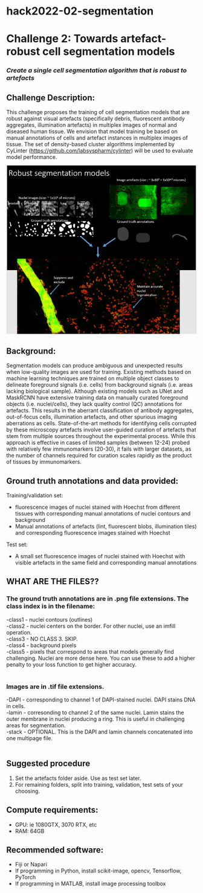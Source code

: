 # hack2022-02-segmentation
# Challenge 2: Towards artefact-robust cell segmentation models

### *Create a single cell segmentation algorithm that is robust to artefacts*

## Challenge Description: 
This challenge proposes the training of cell segmentation models that are robust against visual artefacts (specifically debris, fluorescent antibody aggregates, illumination artefacts) in multiplex images of normal and diseased human tissue. We envision that model training be based on manual annotations of cells and artefact instances in multiplex images of tissue. The set of density-based cluster algorithms implemented by CyLinter (https://github.com/labsyspharm/cylinter) will be used to evaluate model performance.

![](https://github.com/IAWG-CSBC-PSON/hack2022-02-segmentation/blob/main/robustsegmentationmodels.jpg)

## Background:
Segmentation models can produce ambiguous and unexpected results when low-quality images are used for training. Existing methods based on machine learning techniques are trained on multiple object classes to delineate foreground signals (i.e. cells) from background signals (i.e. areas lacking biological sample). Although existing models such as UNet and MaskRCNN have extensive training data on manually curated foreground objects (i.e. nuclei/cells), they lack quality control (QC) annotations for artefacts. This results in the aberrant classification of  antibody aggregates, out-of-focus cells, illumination artefacts, and other spurious imaging aberrations as cells. State-of-the-art methods for identifying cells corrupted by these microscopy artefacts involve user-guided curation of artefacts that stem from multiple sources throughout the experimental process. While this approach is effective in cases of limited samples (between 12-24) probed with relatively few immunomarkers (20-30), it fails with larger datasets, as the number of channels required for curation scales rapidly as the product of tissues by immunomarkers.


## Ground truth annotations and data provided: 
Training/validation set: <br>
- fluorescence images of nuclei stained with Hoechst from different tissues with corresponding manual annotations of nuclei contours and background
- Manual annotations of artefacts (lint, fluorescent blobs, illumination tiles) and corresponding fluorescence images stained with Hoechst <br>

Test set: <br>
* A small set fluorescence images of nuclei stained with Hoechst with visible artefacts in the same field and corresponding manual annotations


## WHAT ARE THE FILES?? <br>
### The ground truth annotations are in .png file extensions. The class index is in the filename: <br>
-class1 - nuclei contours (outlines) <br>
-class2 - nuclei centers on the border. For other nuclei, use an imfill operation. <br>
-class3 - NO CLASS 3. SKIP. <br>
-class4 - background pixels <br>
-class5 - pixels that correspond to areas that models generally find challenging. Nuclei are more dense here. You can use these to add a higher penalty to your loss function to get higher accuracy. <br>
<br>
### Images are in .tif file extensions.<br>
-DAPI - corresponding to channel 1 of DAPI-stained nuclei. DAPI stains DNA in cells.<br>
-lamin - corresonding to channel 2 of the same nuclei. Lamin stains the outer membrane in nuclei producing a ring. This is useful in challenging areas for segmentation.<br>
-stack - OPTIONAL. This is the DAPI and lamin channels concatenated into one multipage file.<br>
<br>
## Suggested procedure<br>
1. Set the artefacts folder aside. Use as test set later.<br>
2. For remaining folders, split into training, validation, test sets of your choosing.<br>

## Compute requirements:
* GPU: ie 1080GTX, 3070 RTX, etc 
* RAM: 64GB

## Recommended software:
* Fiji or Napari
* If programming in Python, install scikit-image, opencv, Tensorflow, PyTorch
* If programming in MATLAB, install image processing toolbox
